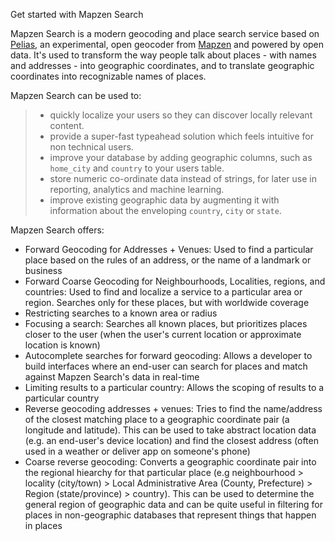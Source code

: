 Get started with Mapzen Search

Mapzen Search is a modern geocoding and place search service based on [Pelias](https://github.com/pelias/pelias), an experimental, open geocoder from [Mapzen](https://mapzen.com) and powered by open data. It's used to transform the way people talk about places - with names and addresses - into geographic coordinates, and to translate geographic coordinates into recognizable names of places.

Mapzen Search can be used to:
> - quickly localize your users so they can discover locally relevant content.
> - provide a super-fast typeahead solution which feels intuitive for non technical users.
> - improve your database by adding geographic columns, such as `home_city` and `country` to your users table.
> - store numeric co-ordinate data instead of strings, for later use in reporting, analytics and machine learning.
> - improve existing geographic data by augmenting it with information about the enveloping `country`, `city` or `state`.

Mapzen Search offers:
- Forward Geocoding for Addresses + Venues: Used to find a particular place based on the rules of an address, or the name of a landmark or business
- Forward Coarse Geocoding for Neighbourhoods, Localities, regions, and countries: Used to find and localize a service to a particular area or region. Searches only for these places, but with worldwide coverage
- Restricting searches to a known area or radius
- Focusing a search: Searches all known places, but prioritizes places closer to the user (when the user's current location or approximate location is known)
- Autocomplete searches for forward geocoding: Allows a developer to build interfaces where an end-user can search for places and match against Mapzen Search's data in real-time
- Limiting results to a particular country: Allows the scoping of results to a particular country
- Reverse geocoding addresses + venues: Tries to find the name/address of the closest matching place to a geographic coordinate pair (a longitude and latitude). This can be used to take abstract location data (e.g. an end-user's device location) and find the closest address (often used in a weather or deliver app on someone's phone)
- Coarse reverse geocoding: Converts a geographic coordinate pair into the regional hiearchy for that particular place (e.g neighbourhood > locality (city/town) > Local Administrative Area (County, Prefecture) > Region (state/province) > country). This can be used to determine the general region of geographic data and can be quite useful in filtering for places in non-geographic databases that represent things that happen in places
